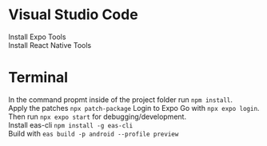# Visual Studio Code
Install Expo Tools  
Install React Native Tools

# Terminal
In the command propmt inside of the project folder run ```npm install```.  
Apply the patches ```npx patch-package```
Login to Expo Go with ```npx expo login```.  
Then run ```npx expo start``` for debugging/development.  
Install eas-cli ```npm install -g eas-cli```  
Build with ```eas build -p android --profile preview```

